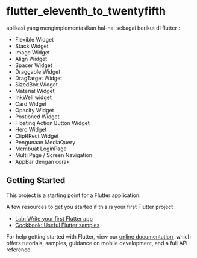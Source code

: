 # flutter_eleventh_to_twentyfifth

aplikasi yang mengimplementasikan hal-hal sebagai berikut di flutter :

- Flexible Widget
- Stack Widget
- Image Widget
- Align Widget
- Spacer Widget
- Draggable Widget
- DragTarget Widget
- SizedBox Widget
- Material Widget
- InkWell widget
- Card Widget
- Opacity Widget
- Postioned Widget
- Floating Action Button Widget
- Hero Widget
- ClipRRect Widget
- Pengunaan MediaQuery
- Membuat LoginPage
- Multi Page / Screen Navigation
- AppBar dengan corak

## Getting Started

This project is a starting point for a Flutter application.

A few resources to get you started if this is your first Flutter project:

- [Lab: Write your first Flutter app](https://flutter.dev/docs/get-started/codelab)
- [Cookbook: Useful Flutter samples](https://flutter.dev/docs/cookbook)

For help getting started with Flutter, view our
[online documentation](https://flutter.dev/docs), which offers tutorials,
samples, guidance on mobile development, and a full API reference.
